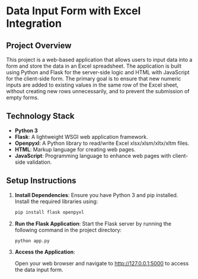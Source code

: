# Data Input Form with Excel Integration

## Project Overview
This project is a web-based application that allows users to input data into a form and store the data in an Excel spreadsheet. The application is built using Python and Flask for the server-side logic and HTML with JavaScript for the client-side form. The primary goal is to ensure that new numeric inputs are added to existing values in the same row of the Excel sheet, without creating new rows unnecessarily, and to prevent the submission of empty forms.

## Technology Stack
- **Python 3**
- **Flask**: A lightweight WSGI web application framework.
- **Openpyxl**: A Python library to read/write Excel xlsx/xlsm/xltx/xltm files.
- **HTML**: Markup language for creating web pages.
- **JavaScript**: Programming language to enhance web pages with client-side validation.


## Setup Instructions
1. **Install Dependencies**:
   Ensure you have Python 3 and pip installed. Install the required libraries using:
   ```sh
   pip install flask openpyxl
   
2. **Run the Flask Application**:
   Start the Flask server by running the following command in the project directory:
   ```sh
   python app.py
3. **Access the Application**:

   Open your web browser and navigate to http://127.0.0.1:5000 to access the data input form.
